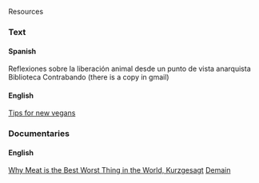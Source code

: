 Resources

### Text

#### Spanish
Reflexiones sobre la liberación animal desde un punto de vista anarquista Biblioteca Contrabando (there is a copy in gmail)

#### English

[Tips for new vegans](https://veganhealth.org/tips-for-new-vegans/)

### Documentaries

#### English

[Why Meat is the Best Worst Thing in the World, Kurzgesagt](https://www.youtube.com/watch?v=NxvQPzrg2Wg)
[Demain](https://www.tomorrow-documentary.com/)

